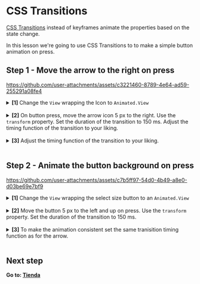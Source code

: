 # CSS Transitions

[CSS Transitions](https://docs.swmansion.com/react-native-reanimated/docs/next/category/css-transitions) instead of keyframes animate the properties based on the state change.

In this lesson we're going to use CSS Transitions to to make a simple button animation on press.

## Step 1 - Move the arrow to the right on press

https://github.com/user-attachments/assets/c3221460-8789-4e64-ad59-255291a08fe4


<details>
<summary>
  <b>[1]</b> Change the <code>View</code> wrapping the Icon to <code>Animated.View</code>
</summary>

```jsx
import Animated from "react-native-reanimated";

<Animated.View>
  <Octicons name="arrow-right" size={24} color="white" />
</Animated.View>
```

</details>
<br />

<details>
<summary>
  <b>[2]</b> On button press, move the arrow icon 5 px to the right. Use the <code>transform</code> property. Set the duration of the transition to 150 ms. Adjust the timing function of the transition to your liking.
</summary>
  <br/>

```jsx
<Animated.View
  style={{
    transitionProperty: "transform",
    transitionDuration: 150,
    transform: [{ translateX: pressed ? 5 : 0 }],
  }}
>
  <Octicons name="arrow-right" size={24} color="white" />
</Animated.View>
```

</details>
<br/>

<details>
<summary>
  <b>[3]</b> Adjust the timing function of the transition to your liking.
</summary>
  <br/>

```jsx
<Animated.View
  style={{
    {/* ... */}
    transitionTimingFunction: "ease-in",
  }}
>
  <Octicons name="arrow-right" size={24} color="white" />
</Animated.View>
```

</details>
<br/>

## Step 2 - Animate the button background on press

https://github.com/user-attachments/assets/c7b5ff97-54d0-4b49-a8e0-d03be69e7bf9

<details>
<summary>
  <b>[1]</b> Change the <code>View</code> wrapping the select size button to an <code>Animated.View</code>
</summary>

```jsx
<Animated.View
  style={[
    styles.selectSizeButtonBackground,
    { width: layout.width, height: layout.height },
  ]}
/>
```

</details>
<br />

<details>
<summary>
  <b>[2]</b> Move the button 5 px to the left and up on press. Use the <code>transform</code> property. Set the duration of the transition to 150 ms.
</summary>

```jsx
<Animated.View
  style={[
    styles.selectSizeButtonBackground,
    { width: layout.width, height: layout.height },
    {
      transitionProperty: "transform",
      transitionDuration: 150,
      transform: [
        { translateX: pressed ? -5 : 0 },
        { translateY: pressed ? -5 : 0 },
      ],
    },
  ]}
/>
```

</details>
<br />

<details>
<summary>
  <b>[3]</b> To make the animation consistent set the same tranisition timing function as for the arrow. 
</summary>

```jsx
<Animated.View
  style={[
    {
      {/* ... */}
      transitionTimingFunction: "ease-in",
    },
  ]}
/>
```

</details>
<br />


## Next step

**Go to: [Tienda](../3_Tienda/)**
